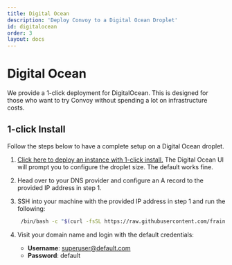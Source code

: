```yaml
---
title: Digital Ocean
description: 'Deploy Convoy to a Digital Ocean Droplet'
id: digitalocean
order: 3
layout: docs
---
```


# Digital Ocean

We provide a 1-click deployment for DigitalOcean. This is designed for those who want to try Convoy without spending a lot on infrastructure costs.

## 1-click Install

Follow the steps below to have a complete setup on a Digital Ocean droplet.

1. [Click here to deploy an instance with 1-click install.](https://marketplace.digitalocean.com/apps/convoy?refcode=01772e568527&action=deploy) The Digital Ocean UI will prompt you to configure the droplet size. The default works fine.

2. Head over to your DNS provider and configure an A record to the provided IP address in step 1.

3. SSH into your machine with the provided IP address in step 1 and run the following:

    ```bash
     /bin/bash -c "$(curl -fsSL https://raw.githubusercontent.com/frain-dev/convoy/main/deploy/vm-deploy)"
    ```

4. Visit your domain name and login with the default credentials:
    - **Username**: superuser@default.com
    - **Password**: default
